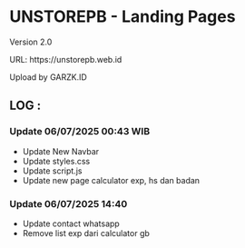 # UNSTOREPB - Landing Pages

<p>Version 2.0</p>
<p>URL: https://unstorepb.web.id</p>
<p>Upload by GARZK.ID</p>

## LOG :
  ### Update 06/07/2025 00:43 WIB
 - Update New Navbar
 - Update styles.css
 - Update script.js
 - Update new page calculator exp, hs dan badan
### Update 06/07/2025 14:40
- Update contact whatsapp
- Remove list exp dari calculator gb
